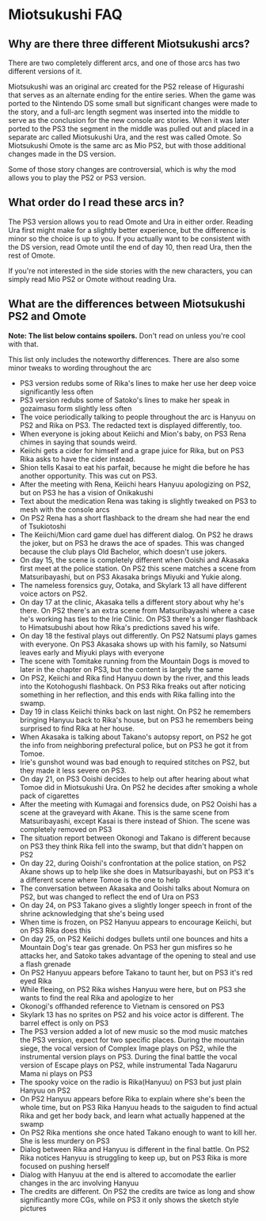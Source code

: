 # Miotsukushi FAQ

## Why are there three different Miotsukushi arcs?

There are two completely different arcs, and one of those arcs has two different versions of it.

Miotsukushi was an original arc created for the PS2 release of Higurashi that serves as an alternate ending for the entire series. When the game was ported to the Nintendo DS some small but significant changes were made to the story, and a full-arc length segment was inserted into the middle to serve as the conclusion for the new console arc stories. When it was later ported to the PS3 the segment in the middle was pulled out and placed in a separate arc called Miotsukushi Ura, and the rest was called Omote. So Miotsukushi Omote is the same arc as Mio PS2, but with those additional changes made in the DS version.

Some of those story changes are controversial, which is why the mod allows you to play the PS2 or PS3 version.

## What order do I read these arcs in?

The PS3 version allows you to read Omote and Ura in either order. Reading Ura first might make for a slightly better experience, but the difference is minor so the choice is up to you. If you actually want to be consistent with the DS version, read Omote until the end of day 10, then read Ura, then the rest of Omote.

If you're not interested in the side stories with the new characters, you can simply read Mio PS2 or Omote without reading Ura.

## What are the differences between Miotsukushi PS2 and Omote

**Note: The list below contains spoilers.** Don't read on unless you're cool with that.

This list only includes the noteworthy differences. There are also some minor tweaks to wording throughout the arc

- PS3 version redubs some of Rika's lines to make her use her deep voice significantly less often
- PS3 version redubs some of Satoko's lines to make her speak in gozaimasu form slightly less often
- The voice periodically talking to people throughout the arc is Hanyuu on PS2 and Rika on PS3. The redacted text is displayed differently, too.
- When everyone is joking about Keiichi and Mion's baby, on PS3 Rena chimes in saying that sounds weird.
- Keiichi gets a cider for himself and a grape juice for Rika, but on PS3 Rika asks to have the cider instead.
- Shion tells Kasai to eat his parfait, because he might die before he has another opportunity. This was cut on PS3.
- After the meeting with Rena, Keiichi hears Hanyuu apologizing on PS2, but on PS3 he has a vision of Onikakushi
- Text about the medication Rena was taking is slightly tweaked on PS3 to mesh with the console arcs
- On PS2 Rena has a short flashback to the dream she had near the end of Tsukiotoshi
- The Keiichi/Mion card game duel has different dialog. On PS2 he draws the joker, but on PS3 he draws the ace of spades. This was changed because the club plays Old Bachelor, which doesn't use jokers.
- On day 15, the scene is completely different when Ooishi and Akasaka first meet at the police station. On PS2 this scene matches a scene from Matsuribayashi, but on PS3 Akasaka brings Miyuki and Yukie along.
- The nameless forensics guy, Ootaka, and Skylark 13 all have different voice actors on PS2.
- On day 17 at the clinic, Akasaka tells a different story about why he's there. On PS2 there's an extra scene from Matsuribayashi where a case he's working has ties to the Irie Clinic. On PS3 there's a longer flashback to Himatsubushi about how Rika's predictions saved his wife.
- On day 18 the festival plays out differently. On PS2 Natsumi plays games with everyone. On PS3 Akasaka shows up with his family, so Natsumi leaves early and Miyuki plays with everyone
- The scene with Tomitake running from the Mountain Dogs is moved to later in the chapter on PS3, but the content is largely the same
- On PS2, Keiichi and Rika find Hanyuu down by the river, and this leads into the Kotohogushi flashback. On PS3 Rika freaks out after noticing something in her reflection, and this ends with Rika falling into the swamp.
- Day 19 in class Keiichi thinks back on last night. On PS2 he remembers bringing Hanyuu back to Rika's house, but on PS3 he remembers being surprised to find Rika at her house.
- When Akasaka is talking about Takano's autopsy report, on PS2 he got the info from neighboring prefectural police, but on PS3 he got it from Tomoe.
- Irie's gunshot wound was bad enough to required stitches on PS2, but they made it less severe on PS3.
- On day 21, on PS3 Ooishi decides to help out after hearing about what Tomoe did in Miotsukushi Ura. On PS2 he decides after smoking a whole pack of cigarettes
- After the meeting with Kumagai and forensics dude, on PS2 Ooishi has a scene at the graveyard with Akane. This is the same scene from Matsuribayashi, except Kasai is there instead of Shion. The scene was completely removed on PS3
- The situation report between Okonogi and Takano is different because on PS3 they think Rika fell into the swamp, but that didn't happen on PS2
- On day 22, during Ooishi's confrontation at the police station, on PS2 Akane shows up to help like she does in Matsuribayashi, but on PS3 it's a different scene where Tomoe is the one to help
- The conversation between Akasaka and Ooishi talks about Nomura on PS2, but was changed to reflect the end of Ura on PS3
- On day 24, on PS3 Takano gives a slightly longer speech in front of the shrine acknowledging that she's being used
- When time is frozen, on PS2 Hanyuu appears to encourage Keiichi, but on PS3 Rika does this
- On day 25, on PS2 Keiichi dodges bullets until one bounces and hits a Mountain Dog's tear gas grenade. On PS3 her gun misfires so he attacks her, and Satoko takes advantage of the opening to steal and use a flash grenade
- On PS2 Hanyuu appears before Takano to taunt her, but on PS3 it's red eyed Rika
- While fleeing, on PS2 Rika wishes Hanyuu were here, but on PS3 she wants to find the real Rika and apologize to her
- Okonogi's offhanded reference to Vietnam is censored on PS3
- Skylark 13 has no sprites on PS2 and his voice actor is different. The barrel effect is only on PS3
- The PS3 version added a lot of new music so the mod music matches the PS3 version, expect for two specific places. During the mountain siege, the vocal version of Complex Image plays on PS2, while the instrumental version plays on PS3. During the final battle the vocal version of Escape plays on PS2, while instrumental Tada Nagaruru Mama ni plays on PS3
- The spooky voice on the radio is Rika(Hanyuu) on PS3 but just plain Hanyuu on PS2
- On PS2 Hanyuu appears before Rika to explain where she's been the whole time, but on PS3 Rika Hanyuu heads to the saiguden to find actual Rika and get her body back, and learn what actually happened at the swamp
- On PS2 Rika mentions she once hated Takano enough to want to kill her. She is less murdery on PS3
- Dialog between Rika and Hanyuu is different in the final battle. On PS2 Rika notices Hanyuu is struggling to keep up, but on PS3 Rika is more focused on pushing herself
- Dialog with Hanyuu at the end is altered to accomodate the earlier changes in the arc involving Hanyuu
- The credits are different. On PS2 the credits are twice as long and show significantly more CGs, while on PS3 it only shows the sketch style pictures
